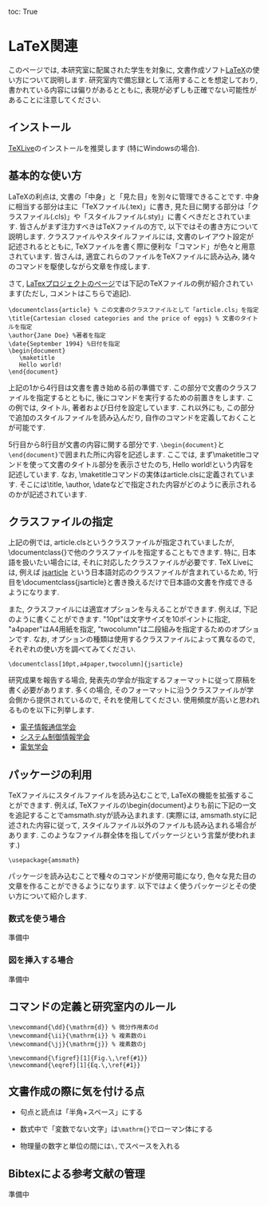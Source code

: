 toc: True

# LaTeX関連

このページでは, 本研究室に配属された学生を対象に, 文書作成ソフト[LaTeX](https://www.latex-project.org/)の使い方について説明します.
研究室内で備忘録として活用することを想定しており, 書かれている内容には偏りがあるとともに, 表現が必ずしも正確でない可能性があることに注意してください. 

## インストール

[TeXLive](https://www.tug.org/texlive/index.html)のインストールを推奨します
(特にWindowsの場合). 

## 基本的な使い方

LaTeXの利点は, 文書の「中身」と「見た目」を別々に管理できることです. 
中身に相当する部分は主に「TeXファイル(.tex)」に書き, 見た目に関する部分は「クラスファイル(.cls)」や「スタイルファイル(.sty)」に書くべきだとされています.
皆さんがまず注力すべきはTeXファイルの方で, 以下ではその書き方について説明します. 
クラスファイルやスタイルファイルには, 文書のレイアウト設定が記述されるとともに, TeXファイルを書く際に便利な「コマンド」が色々と用意されています.
皆さんは, 適宜これらのファイルをTeXファイルに読み込み, 諸々のコマンドを駆使しながら文章を作成します. 

さて, [LaTexプロジェクトのページ](https://www.latex-project.org/about/)では下記のTeXファイルの例が紹介されています(ただし, コメントはこちらで追記). 

    \documentclass{article} % この文書のクラスファイルとして「article.cls」を指定
    \title{Cartesian closed categories and the price of eggs} % 文書のタイトルを指定 
    \author{Jane Doe} %著者を指定
    \date{September 1994} %日付を指定
    \begin{document}
       \maketitle
       Hello world!
    \end{document}

上記の1から4行目は文書を書き始める前の準備です.
この部分で文書のクラスファイルを指定するとともに, 後にコマンドを実行するための前置きをします.
この例では, タイトル, 著者および日付を設定しています.
これ以外にも, この部分で追加のスタイルファイルを読み込んだり, 自作のコマンドを定義しておくことが可能です. 

5行目から8行目が文書の内容に関する部分です. `\begin{document}`と`\end{document}`で囲まれた所に内容を記述します.
ここでは, まず\maketitleコマンドを使って文書のタイトル部分を表示させたのち, Hello world!という内容を記述しています.
なお, \maketitleコマンドの実体はarticle.clsに定義されています.
そこには\title, \author, \dateなどで指定された内容がどのように表示されるのかが記述されています.


## クラスファイルの指定

上記の例では, article.clsというクラスファイルが指定されていましたが, \documentclass{}で他のクラスファイルを指定することもできます. 特に, 日本語を扱いたい場合には, それに対応したクラスファイルが必要です. 
TeX Liveには, 例えば [jsarticle](https://oku.edu.mie-u.ac.jp/~okumura/jsclasses/) という日本語対応のクラスファイルが含まれているため, 1行目を\documentclass{jsarticle}と書き換えるだけで日本語の文書を作成できるようになります.

また, クラスファイルには適宜オプションを与えることができます. 例えば, 下記のように書くことができます.
"10pt"は文字サイズを10ポイントに指定, "a4paper"はA4用紙を指定, "twocolumn"は二段組みを指定するためのオプションです. 
なお, オプションの種類は使用するクラスファイルによって異なるので, それぞれの使い方を調べてみてください. 

    \documentclass[10pt,a4paper,twocolumn]{jsarticle}


研究成果を報告する場合, 発表先の学会が指定するフォーマットに従って原稿を書く必要があります.
多くの場合, そのフォーマットに沿うクラスファイルが学会側から提供されているので, それを使用してください.
使用頻度が高いと思われるものを以下に列挙します. 

 - [電子情報通信学会](http://www.ieice.org/ftp/)
 - [システム制御情報学会](https://www.iscie.or.jp/pub/journal#submission)
 - [電気学会](https://www.iee.jp/pub/post/)
 

## パッケージの利用

TeXファイルにスタイルファイルを読み込むことで, LaTeXの機能を拡張することができます.
例えば, TeXファイルの\begin{document}よりも前に下記の一文を追記することでamsmath.styが読み込まれます. 
(実際には, amsmath.styに記述された内容に従って, スタイルファイル以外のファイルも読み込まれる場合があります.
このようなファイル群全体を指してパッケージという言葉が使われます.)

    \usepackage{amsmath}

パッケージを読み込むことで種々のコマンドが使用可能になり, 色々な見た目の文章を作ることができるようになります.
以下ではよく使うパッケージとその使い方について紹介します.

### 数式を使う場合

準備中

### 図を挿入する場合

準備中





## コマンドの定義と研究室内のルール

    \newcommand{\dd}{\mathrm{d}} % 微分作用素のd
    \newcommand{\ii}{\mathrm{i}} % 複素数のi
    \newcommand{\jj}{\mathrm{j}} % 複素数のj

    \newcommand{\figref}[1]{Fig.\,\ref{#1}}
    \newcommand{\eqref}[1]{Eq.\,\ref{#1}}

<!---
なお, 上記のマクロは北野正雄先生が作成したスタイルファイルを参考にしています.
[北野先生のページ](http://kir018304.kir.jp/nc/htdocs/?page_id=21)
-->


## 文書作成の際に気を付ける点

* 句点と読点は「半角+スペース」にする

* 数式中で「変数でない文字」は`\mathrm{}`でローマン体にする

* 物理量の数字と単位の間には`\,`でスペースを入れる



## Bibtexによる参考文献の管理

準備中